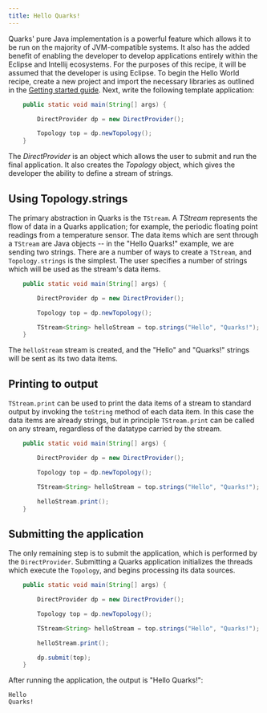 ```yaml
---
title: Hello Quarks!
---
```


Quarks' pure Java implementation is a powerful feature which allows it to be run on the majority of JVM-compatible systems. It also has the added benefit of enabling the developer to develop applications entirely within the Eclipse and Intellij ecosystems. For the purposes of this recipe, it will be assumed that the developer is using Eclipse. To begin the Hello World recipe, create a new project and import the necessary libraries as outlined in the [Getting started guide](../docs/quarks-getting-started). Next, write the following template application:

``` java
    public static void main(String[] args) {

        DirectProvider dp = new DirectProvider();

        Topology top = dp.newTopology();
    }
```

The *DirectProvider* is an object which allows the user to submit and run the final application. It also creates the *Topology* object, which gives the developer the ability to define a stream of strings.

## Using Topology.strings
The primary abstraction in Quarks is the `TStream`. A *TStream* represents the flow of data in a Quarks application; for example, the periodic floating point readings from a temperature sensor. The data items which are sent through a `TStream` are Java objects -- in the "Hello Quarks!" example, we are sending two strings. There are a number of ways to create a `TStream`, and `Topology.strings` is the simplest. The user specifies a number of strings which will be used as the stream's data items.


``` java
    public static void main(String[] args) {

        DirectProvider dp = new DirectProvider();

        Topology top = dp.newTopology();

        TStream<String> helloStream = top.strings("Hello", "Quarks!");
    }
```

The `helloStream` stream is created, and the "Hello" and "Quarks!" strings will be sent as its two data items.
## Printing to output
`TStream.print` can be used to print the data items of a stream to standard output by invoking the `toString` method of each data item. In this case the data items are already strings, but in principle `TStream.print` can be called on any stream, regardless of the datatype carried by the stream.

``` java
    public static void main(String[] args) {

        DirectProvider dp = new DirectProvider();

        Topology top = dp.newTopology();

        TStream<String> helloStream = top.strings("Hello", "Quarks!");

		helloStream.print();
    }
```

## Submitting the application
The only remaining step is to submit the application, which is performed by the `DirectProvider`. Submitting a Quarks application initializes the threads which execute the `Topology`, and begins processing its data sources.

``` java
    public static void main(String[] args) {

        DirectProvider dp = new DirectProvider();

        Topology top = dp.newTopology();

        TStream<String> helloStream = top.strings("Hello", "Quarks!");

        helloStream.print();

        dp.submit(top);
    }
```

After running the application, the output is "Hello Quarks!":

```
Hello
Quarks!
```




